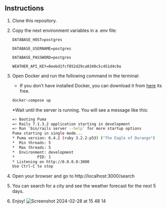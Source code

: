 ## Instructions

1. Clone this repository.
2. Copy the next environment variables in a .env file:

   `DATABASE_HOST=postgres`

   `DATABASE_USERNAME=postgres`

   `DATABASE_PASSWORD=postgres`

    `WEATHER_API_KEY=0eebd1fcf852d29ca0340c5c451d4c9a`

3. Open Docker and run the following command in the terminal:
    * If you don't have installed Docker, you can download it from [here](https://www.docker.com/products/docker-desktop) its free.

   ```bash
   docker-compose up
   ```
   *Wait until the server is running. You will see a message like this:

   ```bash
   => Booting Puma
   => Rails 7.1.3.2 application starting in development
   => Run `bin/rails server --help` for more startup options
   Puma starting in single mode...
   * Puma version: 6.4.2 (ruby 3.2.2-p53) ("The Eagle of Durango")
   *  Min threads: 5
   *  Max threads: 5
   *  Environment: development
   *          PID: 1
   * Listening on http://0.0.0.0:3000
   Use Ctrl-C to stop
   ```
   
4. Open your browser and go to http://localhost:3000/search
5. You can search for a city and see the weather forecast for the next 5 days.

6. Enjoy!
![Screenshot 2024-02-28 at 15 48 14](https://github.com/er-contreras/weather_forecast/assets/67211919/388e060c-bfd6-4cd5-8932-47601125eb11)

